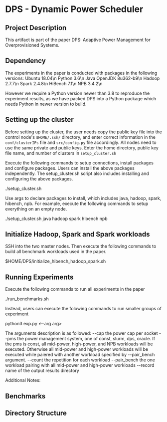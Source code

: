 # DPS - Dynamic Power Scheduler

Project Description
----------------------------------------
This artifact is part of the paper DPS: Adaptive Power Management for Overprovisioned Systems.

Dependency
----------------------------------------
The experiments in the paper is conducted with packages in the following versions:
Ubuntu 18.04\n
Python 3.6\n
Java OpenJDK 8u362-b9\n
Hadoop 2.7.7\n
Spark 2.4.8\n
HiBench 7.1\n
NPB 3.4.2\n

However we require a Python version newer than 3.8 to reproduce the experiment results, as we
have packed DPS into a Python package which needs Python in newer version to build.

Setting up the cluster
----------------------------------------
Before setting up the cluster, the user needs copy the public key file into the control node's 
`$HOME/.ssh/` directory, and enter correct information in the `conf/clusterIPs` file
and `src/config.py` file accordingly. All nodes need to use the same private and public keys. Enter
the home directory, public key file name, and number of clusters in `setup_cluster.sh`

Execute the following commands to setup connections, install packages and configure packages.
Users can install the above packages independently. The setup_cluster.sh script also includes 
installing and configuring the above packages. 

./setup_cluster.sh <args>

Use args to declare packages to install, which includes java, hadoop, spark, hibench, npb. For
example, execute the following commands to setup everything on an empty node.

./setup_cluster.sh java hadoop spark hibench npb

Initialize Hadoop, Spark and Spark workloads
----------------------------------------
SSH into the two master nodes. Then execute the following commands to build all benchmark 
workloads used in the paper.

$HOME/DPS/initialize_hibench_hadoop_spark.sh


Running Experiments
----------------------------------------
Execute the following commands to run all experiments in the paper

./run_benchmarks.sh

Instead, users can execute the folowing commands to run smaller groups of experiment

python3 exp.py <--arg arg>

The arguments description is as followed:
--cap			the power cap per socket
--pms			the power management system, one of const, slurm, dps, oracle.
				If the pms is const, all mid-power, high-power, and NPB workloads will be executed.
				Otherwise all mid-power and high-power workloads will be executed while paiered with
				another workload specified by --pair_bench argument.
--count			the repetition for each workload
--pair_bench	the one workload pairing with all mid-power and high-power workloads
--record		name of the output results directory

Additional Notes:  

Benchmarks
----------------------------------------

Directory Structure  
----------------------------------------  
